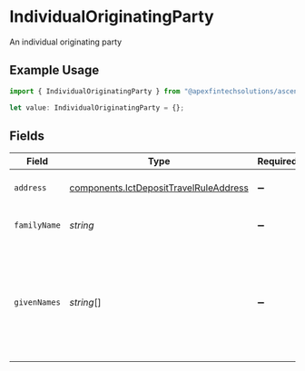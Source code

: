 # IndividualOriginatingParty

An individual originating party

## Example Usage

```typescript
import { IndividualOriginatingParty } from "@apexfintechsolutions/ascend-sdk/models/components";

let value: IndividualOriginatingParty = {};
```

## Fields

| Field                                                                                            | Type                                                                                             | Required                                                                                         | Description                                                                                      | Example                                                                                          |
| ------------------------------------------------------------------------------------------------ | ------------------------------------------------------------------------------------------------ | ------------------------------------------------------------------------------------------------ | ------------------------------------------------------------------------------------------------ | ------------------------------------------------------------------------------------------------ |
| `address`                                                                                        | [components.IctDepositTravelRuleAddress](../../models/components/ictdeposittravelruleaddress.md) | :heavy_minus_sign:                                                                               | The address of the party                                                                         |                                                                                                  |
| `familyName`                                                                                     | *string*                                                                                         | :heavy_minus_sign:                                                                               | The last name of the party                                                                       | Dough                                                                                            |
| `givenNames`                                                                                     | *string*[]                                                                                       | :heavy_minus_sign:                                                                               | The first name of the party as well as any non-primary given names (e.g. middle names)           | [<br/>"Jane"<br/>]                                                                               |